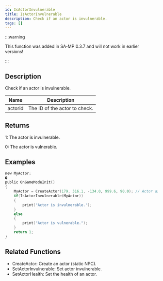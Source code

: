 ```yaml
---
id: IsActorInvulnerable
title: IsActorInvulnerable
description: Check if an actor is invulnerable.
tags: []
---
```


<TagLinks />

:::warning

This function was added in SA-MP 0.3.7 and will not work in earlier versions!

:::

## Description

Check if an actor is invulnerable.


| Name | Description |
|------|-------------|
|actorid | The ID of the actor to check.|


## Returns

 1: The actor is invulnerable.

 0: The actor is vulnerable.


## Examples


```c
new MyActor;
�
public OnGameModeInit()
{
    MyActor = CreateActor(179, 316.1, -134.0, 999.6, 90.0); // Actor as a salesperson in Ammunation.
    if(IsActorInvulnerable(MyActor))
    {
        print("Actor is invulnerable.");
    }
    else
    {
        print("Actor is vulnerable.");
    }
    return 1;
}
```


## Related Functions


-  CreateActor: Create an actor (static NPC).
-  SetActorInvulnerable: Set actor invulnerable.
-  SetActorHealth: Set the health of an actor.